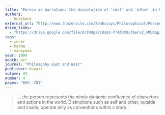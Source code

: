 ```yaml
---
title: "Person as narration: the dissolution of 'self' and 'other' in Ch'an Buddhism"
authors:
  - hershock
external_url: "http://www.thezensite.com/ZenEssays/Philosophical/Person_as_Narration_Hershock.html"
drive_links:
  - "https://drive.google.com/file/d/1W9pz7CdxBz-YT4A3X9utbwrvZ_nMUQqp/view?usp=drivesdk"
tags:
  - inner
  - karma
  - mahayana
year: 1994
month: oct
journal: "Philosophy East and West"
publisher: hawaii
volume: 44
number: 4
pages: "685--701"
---
```


> … the person represents the whole dynamic confluence of characters and actions in the world. Distinctions such as self and other, outside and inside, operate only as conventions within a story.
